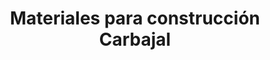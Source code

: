 ---
title: "Materiales para construcción Carbajal"
url: /san-miguel-zinacantepec/materiales-para-construccion-carbajal/
shop: comercio
---